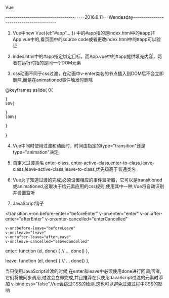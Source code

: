 

Vue

---------------------------------------2016.6.11---Wendesday----------------------------------------

1.  Vue中new Vue({el:"#app"....}) 中的#app指的是index.html中的#app非App.vue中的,看页面中的source code或者更改index.html中的#app可以验证

2.  index.html中的#app指定绑定目标，而App.vue中的#app提供填充内容，两者在运行时指的是同一个DOM元素

3.  css动画不同于css过渡，在动画中v-enter类名的节点插入到DOM后不会立即删除,而是在animationed事件触发时删除


@keyframes aslide{
	0{
	
	}
	50%{
	
	}
	100%{
	
	}
}

4. Vue中同时使用过渡和动画时，时间由指定的type="transition"还是type="animation"决定,

5. 自定义过渡类名 enter-class, enter-active-class,enter-to-class,leave-class,leave-active-class,leave-to-class,优先级高于普通类名

6. Vue为了知道过渡的完成,必须设置相应的事件监听器，它可以是transitioned或animationed,这取决于给元素应用的css规则,使用其中一种,Vue将自动识别并设置监听

7. JavaScript钩子

<transition
	v-on:before-enter="beforeEnter"
	v-on:enter="enter"
	v-on:after-enter="afterEnter"
	v-on:enter-cancelled="enterCancelled"

	v-on:before-leave="beforeLeave"
	v-on:leave="leave"
	v-on:after-leave="afterLeave"
	v-on:leave-cancelled="leaveCancelled"
>

enter: function (el, done) {
    // ...
    done()
},
  
leave: function (el, done) {
    // ...
    done()
},

当只使用JavaScript过渡的时候,在enter和leave中必须使用done进行回调,否者,它们将被同步调用,过渡会立即完成,并且推荐在只使用JavaScript过渡的元素时添加
v-bind:css="false",Vue会跳过CSS的检测,这也可以避免过渡过程中CSS的影响

















